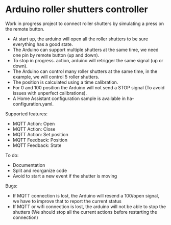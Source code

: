 # Arduino roller shutters controller

Work in progress project to connect roller shutters by simulating a press on the remote button.

- At start up, the arduino will open all the roller shutters to be sure everything has a good state.
- The Arduino can support multiple shutters at the same time, we need one pin by remote button (up and down).
- To stop in progress. action, arduino will retrigger the same signal (up or down).
- The Arduino can control many roller shutters at the same time, in the example, we will control 5 roller shutters.
- The position is calculated using a time calibration.
- For 0 and 100 position the Arduino will not send a STOP signal (To avoid issues with unperfect calibrations).
- A Home Assistant configuration sample is available in ha-configuration.yaml.

Supported features:
- MQTT Action: Open
- MQTT Action: Close
- MQTT Action: Set position
- MQTT Feedback: Position
- MQTT Feedback: State

To do:
- Documentation
- Split and reorganize code
- Avoid to start a new event if the shutter is moving

Bugs:
- If MQTT connection is lost, the Arduino will resend a 100/open signal, we have to improve that to report the current status
- If MQTT or wifi connection is lost, the arduino will not be able to stop the shutters (We should stop all the current actions before restarting the connection)
